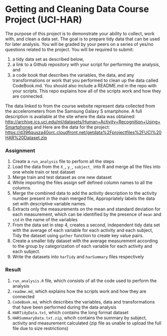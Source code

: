 # Getting and Cleaning Data Course Project (UCI-HAR)

The purpose of this project is to demonstrate your ability to collect, work with, and clean a data set. The goal is to prepare tidy data that can be used for later analysis. You will be graded by your peers on a series of yes/no questions related to the project. You will be required to submit: 
1. a tidy data set as described below, 
2. a link to a Github repository with your script for performing the analysis, and 
3. a code book that describes the variables, the data, and any transformations or work that you performed to clean up the data called CodeBook.md. You should also include a README.md in the repo with your scripts. This repo explains how all of the scripts work and how they are connected.

The data linked to from the course website represent data collected from the accelerometers from the Samsung Galaxy S smartphone. A full description is available at the site where the data was obtained: http://archive.ics.uci.edu/ml/datasets/Human+Activity+Recognition+Using+Smartphones and Here are the data for the project: https://d396qusza40orc.cloudfront.net/getdata%2Fprojectfiles%2FUCI%20HAR%20Dataset.zip 

### Assignment
1. Create a `run_analysis` file to perform all the steps
2. Load the data from the `X_`, `y_`, `subject_` into R and merge all the files into one whole train or test dataset
3. Merge train and test dataset as one new dataset
4. While importing the files assign self defined column names to all the columns.
5. Merge the combined data to add the activity description to the activity number present in the main merged file, Appropriately labels the data set with descriptive variable names.
6. Extracts only the measurements on the mean and standard deviation for each measurement, which can be identified by the presence of `mean` and `std` in the name of the variables
7. From the data set in step 4, creates a second, independent tidy data set with the average of each variable for each activity and each subject, Tidy the dataset using `gather` function to create key value pairs.
8. Create a smaller tidy dataset with the average measurement according to the group by categorization of each variable for each activity and each subject.
9. Write the datasets into `harTidy` and `harSummary` files respectively 

### Result 
1. `run_analysis.R` file, which consists of all the code used to perform the analysis
2. `readme.md`, which explains how the scripts work and how they are connected
3. `CodeBook.md`, which describes the variables, data and transformations that have been performed during the data analysis
4. `HARTidyData.txt`, which contains the long format dataset
5. `HARSummaryData.txt.zip`, whcih contains the summary by subject, activity and measurement calculated (zip file as unable to upload the full file due to size restrictions)

